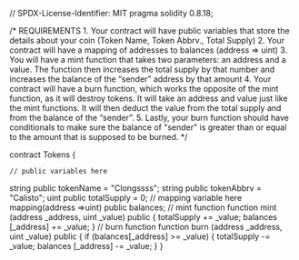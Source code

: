 // SPDX-License-Identifier: MIT
pragma solidity 0.8.18;

/*
       REQUIREMENTS
    1. Your contract will have public variables that store the details about your coin (Token Name, Token Abbrv., Total Supply)
    2. Your contract will have a mapping of addresses to balances (address => uint)
    3. You will have a mint function that takes two parameters: an address and a value. 
       The function then increases the total supply by that number and increases the balance 
       of the “sender” address by that amount
    4. Your contract will have a burn function, which works the opposite of the mint function, as it will destroy tokens. 
       It will take an address and value just like the mint functions. It will then deduct the value from the total supply 
       and from the balance of the “sender”.
    5. Lastly, your burn function should have conditionals to make sure the balance of "sender" is greater than or equal 
       to the amount that is supposed to be burned.
*/

contract Tokens {

    // public variables here
string public tokenName = "Clongssss";
string public tokenAbbrv = "Calisto";
uint public totalSupply = 0;
    // mapping variable here
 mapping(address =>uint) public balances;
    // mint function
function mint (address _address, uint _value) public {
    totalSupply += _value;
    balances [_address] += _value;
}
    // burn function
function burn (address _address, uint _value) public {
    if (balances[_address] >= _value) {
    totalSupply -= _value;
    balances [_address] -= _value;
    }
}
